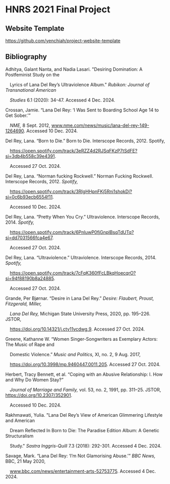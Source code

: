 # HNRS 2021 Final Project
## Website Template
https://github.com/yenchiah/project-website-template

## Bibliography

Adhitya, Galant Nanta, and Nadia Lasari. "Desiring Domination: A Postfeminist Study on the 
	
&emsp;Lyrics of Lana Del Rey’s Ultraviolence Album." <em>Rubikon: Journal of Transnational American 
	
&emsp;Studies</em> 6.1 (2020): 34-47. Accessed 4 Dec. 2024.<br>

Crossan, Jamie. “Lana Del Rey: ‘I Was Sent to Boarding School Age 14 to Get Sober.’” 

&emsp;<em>NME,</em> 8 Sept. 2012, www.nme.com/news/music/lana-del-rey-149-1264690. Accessed 10 Dec. 2024.<br>
  
Del Rey, Lana. “Born to Die.” Born to Die. Interscope Records, 2012. <en>Spotify,</em>

&emsp;https://open.spotify.com/track/3eRZZ4d2RJSqFKzP7tSdFE?si=3db4b558c39e4391. 

&emsp;Accessed 27 Oct. 2024.<br>

Del Rey, Lana. “Norman fucking Rockwell.” Norman Fucking Rockwell. Interscope Records, 2012. <em>Spotify,</em> 

&emsp;https://open.spotify.com/track/3RIgHHpnFKj5Rni1shokDj?si=0c6b93ecb6554f11. 

&emsp;Accessed 10 Dec. 2024.<br>
  
Del Rey, Lana. “Pretty When You Cry.” Ultraviolence. Interscope Records, 2014. <em>Spotify,</em>

&emsp;https://open.spotify.com/track/6PnluwP0fjGnpIBsqTdUTq?si=dd7031566fca4e67. 

&emsp;Accessed 27 Oct. 2024.<br>
  
Del Rey, Lana. “Ultraviolence.” Ultraviolence. Interscope Records, 2014. <em>Spotify,</em>

&emsp;https://open.spotify.com/track/7cFqK360fFcLBkqHoecqrO?si=94f88190b8a24885. 

&emsp;Accessed 27 Oct. 2024.<br>

Grande, Per Bjørnar. “Desire in Lana Del Rey.” <em>Desire: Flaubert, Proust, Fitzgerald, Miller, 

&emsp;Lana Del Rey,</em> Michigan State University Press, 2020, pp. 195–226. JSTOR, 

&emsp;https://doi.org/10.14321/j.ctv11vcdwg.9. Accessed 27 Oct. 2024.<br>

Greene, Kathanne W. “Women Singer-Songwriters as Exemplary Actors: The Music of Rape and 

&emsp;Domestic Violence.” <em>Music and Politics,</em> XI, no. 2, 9 Aug. 2017, 

&emsp;https://doi.org/10.3998/mp.9460447.0011.205. Accessed 27 Oct. 2024.<br>

Herbert, Tracy Bennett, et al. “Coping with an Abusive Relationship: I. How and Why Do Women Stay?” 

&emsp;<em>Journal of Marriage and Family,</em> vol. 53, no. 2, 1991, pp. 311–25. JSTOR, https://doi.org/10.2307/352901. 

&emsp;Accessed 10 Dec. 2024.<br>
  
Rakhmawati, Yulia. "Lana Del Rey’s View of American Glimmering Lifestyle and American 

&emsp;Dream Reflected In Born to Die: The Paradise Edition Album: A Genetic Structuralism 

&emsp;Study." <em>Sastra Inggris-Quill</em> 7.3 (2018): 292-301. Accessed 4 Dec. 2024.<br>
  
Savage, Mark. “Lana Del Rey: ‘I’m Not Glamorising Abuse.’” <em>BBC News,</em> BBC, 21 May 2020, 
  
&emsp;www.bbc.com/news/entertainment-arts-52753775. Accessed 4 Dec. 2024.
